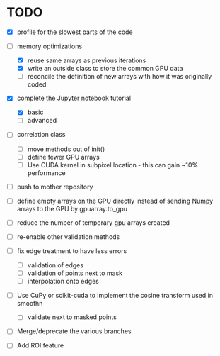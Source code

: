 # TODO
- [x] profile for the slowest parts of the code

- [ ] memory optimizations
  - [x] reuse same arrays as previous iterations
  - [x] write an outside class to store the common GPU data
  - [ ] reconcile the definition of new arrays with how it was originally coded

- [x] complete the Jupyter notebook tutorial
   - [x] basic
   - [ ] advanced

- [ ] correlation class
  - [ ] move methods out of init()
  - [ ] define fewer GPU arrays
  - [ ] Use CUDA kernel in subpixel location - this can gain ~10% performance

- [ ] push to mother repository

- [ ] define empty arrays on the GPU directly instead of sending Numpy arrays to the GPU by gpuarray.to_gpu

- [ ] reduce the number of temporary gpu arrays created

- [ ] re-enable other validation methods

- [ ] fix edge treatment to have less errors
  - [ ] validation of edges
  - [ ] validation of points next to mask
  - [ ] interpolation onto edges
    
- [ ] Use CuPy or scikit-cuda to implement the cosine transform used in smoothn
  - [ ] validate next to masked points

- [ ] Merge/deprecate the various branches

- [ ] Add ROI feature

